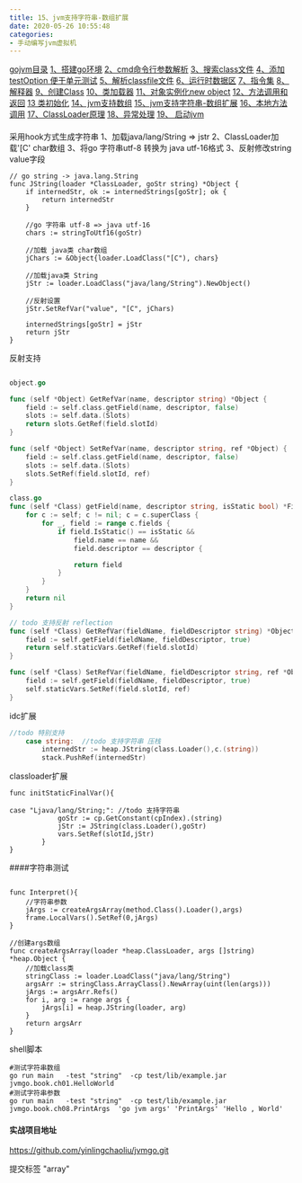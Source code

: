 ```yaml
---
title: 15、jvm支持字符串-数组扩展
date: 2020-05-26 10:55:48
categories:
- 手动编写jvm虚拟机
---
```

[gojvm目录](https://www.jianshu.com/p/cb8fe1f365be)
[1、搭建go环境](https://www.jianshu.com/p/9156bc2bbeba)
[2、cmd命令行参数解析](https://www.jianshu.com/p/bea27c053053)
[3、搜索class文件](https://www.jianshu.com/p/e76c793b5981)
[4、添加testOption 便于单元测试](https://www.jianshu.com/p/aec9576f08f8)
[5、解析classfile文件](https://www.jianshu.com/p/97756f2820a8)
[6、运行时数据区](https://www.jianshu.com/p/682b548e24a3)
[7、指令集](https://www.jianshu.com/p/9775be0d790e)
[8、解释器](https://www.jianshu.com/p/e924ac1da848)
[9、创建Class](https://www.jianshu.com/p/072fd852418c)
[10、类加载器](https://www.jianshu.com/p/ba231854662d)
[11、对象实例化new object](https://www.jianshu.com/p/f870bb0959c8)
[12、方法调用和返回](https://www.jianshu.com/p/614cdc94ecd0)
[13 类初始化](https://www.jianshu.com/p/f200ba4aa420)
[14、jvm支持数组](https://www.jianshu.com/p/11ac0e3a92b3)
[15、jvm支持字符串-数组扩展](https://www.jianshu.com/p/d27ab1534f52)
[16、本地方法调用](https://www.jianshu.com/p/8dd487605bf4)
[17、ClassLoader原理](https://www.jianshu.com/p/defba0b8941d)
[18、异常处理](https://www.jianshu.com/p/4b915f356a61)
[19、 启动jvm](https://www.jianshu.com/p/21a65fbba2e7)

####
采用hook方式生成字符串
1、加载java/lang/String => jstr
2、ClassLoader加载'[C'  char数组
3、将go 字符串utf-8  转换为 java utf-16格式
3、反射修改string value字段

```
// go string -> java.lang.String
func JString(loader *ClassLoader, goStr string) *Object {
	if internedStr, ok := internedStrings[goStr]; ok {
		return internedStr
	}

	//go 字符串 utf-8 => java utf-16
	chars := stringToUtf16(goStr)

	//加载 java类 char数组
	jChars := &Object{loader.LoadClass("[C"), chars}

	//加载java类 String
	jStr := loader.LoadClass("java/lang/String").NewObject()

	//反射设置
	jStr.SetRefVar("value", "[C", jChars)

	internedStrings[goStr] = jStr
	return jStr
}
```

反射支持
```go

object.go

func (self *Object) GetRefVar(name, descriptor string) *Object {
	field := self.class.getField(name, descriptor, false)
	slots := self.data.(Slots)
	return slots.GetRef(field.slotId)
}

func (self *Object) SetRefVar(name, descriptor string, ref *Object) {
	field := self.class.getField(name, descriptor, false)
	slots := self.data.(Slots)
	slots.SetRef(field.slotId, ref)
}

class.go
func (self *Class) getField(name, descriptor string, isStatic bool) *Field {
	for c := self; c != nil; c = c.superClass {
		for _, field := range c.fields {
			if field.IsStatic() == isStatic &&
				field.name == name &&
				field.descriptor == descriptor {

				return field
			}
		}
	}
	return nil
}

// todo 支持反射 reflection
func (self *Class) GetRefVar(fieldName, fieldDescriptor string) *Object {
	field := self.getField(fieldName, fieldDescriptor, true)
	return self.staticVars.GetRef(field.slotId)
}

func (self *Class) SetRefVar(fieldName, fieldDescriptor string, ref *Object) {
	field := self.getField(fieldName, fieldDescriptor, true)
	self.staticVars.SetRef(field.slotId, ref)
}

```

idc扩展
```go
//todo 特别支持
	case string:  //todo 支持字符串 压栈
		internedStr := heap.JString(class.Loader(),c.(string))
		stack.PushRef(internedStr)

```
classloader扩展
```
func initStaticFinalVar(){

case "Ljava/lang/String;": //todo 支持字符串
			goStr := cp.GetConstant(cpIndex).(string)
			jStr := JString(class.Loader(),goStr)
			vars.SetRef(slotId,jStr)
		}
}
```

####字符串测试

```

func Interpret(){
	//字符串参数
	jArgs := createArgsArray(method.Class().Loader(),args)
	frame.LocalVars().SetRef(0,jArgs)
}

//创建args数组
func createArgsArray(loader *heap.ClassLoader, args []string) *heap.Object {
	//加载class类
	stringClass := loader.LoadClass("java/lang/String")
	argsArr := stringClass.ArrayClass().NewArray(uint(len(args)))
	jArgs := argsArr.Refs()
	for i, arg := range args {
		jArgs[i] = heap.JString(loader, arg)
	}
	return argsArr
}
```

shell脚本
```
#测试字符串数组
go run main   -test "string"  -cp test/lib/example.jar   jvmgo.book.ch01.HelloWorld
#测试字符串参数
go run main   -test "string"  -cp test/lib/example.jar   jvmgo.book.ch08.PrintArgs  'go jvm args' 'PrintArgs' 'Hello , World'
```

#### 实战项目地址
https://github.com/yinlingchaoliu/jvmgo.git

提交标签 "array"

